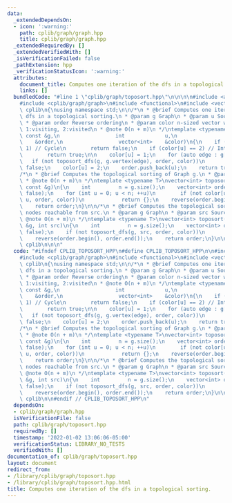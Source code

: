 ```yaml
---
data:
  _extendedDependsOn:
  - icon: ':warning:'
    path: cplib/graph/graph.hpp
    title: cplib/graph/graph.hpp
  _extendedRequiredBy: []
  _extendedVerifiedWith: []
  _isVerificationFailed: false
  _pathExtension: hpp
  _verificationStatusIcon: ':warning:'
  attributes:
    document_title: Computes one iteration of the dfs in a topological sorting.
    links: []
  bundledCode: "#line 1 \"cplib/graph/toposort.hpp\"\n\n\n\n#include <algorithm>\n\
    #include <cplib/graph/graph>\n#include <functional>\n#include <vector>\n\nnamespace\
    \ cplib\n{\nusing namespace std;\n\n/*\n * @brief Computes one iteration of the\
    \ dfs in a topological sorting.\n * @param g Graph\n * @param u Source node\n\
    \ * @param order Reverse ordering\n * @param color n-sized vector where 0:unvisited,\
    \ 1:visiting, 2:visited\n * @note O(n + m)\n */\ntemplate <typename T>\nbool toposort_dfs(Graph<T>\
    \ const &g,\n                  int             u,\n                  vector<int>\
    \    &order,\n                  vector<int>    &color)\n{\n    if (color[u] ==\
    \ 1) // Cycle\n        return false;\n    if (color[u] == 2) // Intersection\n\
    \        return true;\n\n    color[u] = 1;\n    for (auto edge : g[u])\n     \
    \   if (not toposort_dfs(g, g.vertex(edge), order, color))\n            return\
    \ false;\n    color[u] = 2;\n    order.push_back(u);\n    return true;\n}\n\n\
    /*\n * @brief Computes the topological sorting of Graph g.\n * @param g Graph\n\
    \ * @note O(n + m)\n */\ntemplate <typename T>\nvector<int> toposort(Graph<T>\
    \ const &g)\n{\n    int         n = g.size();\n    vector<int> order, color(n,\
    \ false);\n    for (int u = 0; u < n; ++u)\n        if (not color[u] and not toposort_dfs(g,\
    \ u, order, color))\n            return {};\n    reverse(order.begin(), order.end());\n\
    \    return order;\n}\n\n/*\n * @brief Computes the topological sorting of the\
    \ nodes reachable from src.\n * @param g Graph\n * @param src Source node\n *\
    \ @note O(n + m)\n */\ntemplate <typename T>\nvector<int> toposort(Graph<T> const\
    \ &g, int src)\n{\n    int         n = g.size();\n    vector<int> order, color(n,\
    \ false);\n    if (not toposort_dfs(g, src, order, color))\n        return {};\n\
    \    reverse(order.begin(), order.end());\n    return order;\n}\n\n} // namespace\
    \ cplib\n\n\n"
  code: "#ifndef CPLIB_TOPOSORT_HPP\n#define CPLIB_TOPOSORT_HPP\n\n#include <algorithm>\n\
    #include <cplib/graph/graph>\n#include <functional>\n#include <vector>\n\nnamespace\
    \ cplib\n{\nusing namespace std;\n\n/*\n * @brief Computes one iteration of the\
    \ dfs in a topological sorting.\n * @param g Graph\n * @param u Source node\n\
    \ * @param order Reverse ordering\n * @param color n-sized vector where 0:unvisited,\
    \ 1:visiting, 2:visited\n * @note O(n + m)\n */\ntemplate <typename T>\nbool toposort_dfs(Graph<T>\
    \ const &g,\n                  int             u,\n                  vector<int>\
    \    &order,\n                  vector<int>    &color)\n{\n    if (color[u] ==\
    \ 1) // Cycle\n        return false;\n    if (color[u] == 2) // Intersection\n\
    \        return true;\n\n    color[u] = 1;\n    for (auto edge : g[u])\n     \
    \   if (not toposort_dfs(g, g.vertex(edge), order, color))\n            return\
    \ false;\n    color[u] = 2;\n    order.push_back(u);\n    return true;\n}\n\n\
    /*\n * @brief Computes the topological sorting of Graph g.\n * @param g Graph\n\
    \ * @note O(n + m)\n */\ntemplate <typename T>\nvector<int> toposort(Graph<T>\
    \ const &g)\n{\n    int         n = g.size();\n    vector<int> order, color(n,\
    \ false);\n    for (int u = 0; u < n; ++u)\n        if (not color[u] and not toposort_dfs(g,\
    \ u, order, color))\n            return {};\n    reverse(order.begin(), order.end());\n\
    \    return order;\n}\n\n/*\n * @brief Computes the topological sorting of the\
    \ nodes reachable from src.\n * @param g Graph\n * @param src Source node\n *\
    \ @note O(n + m)\n */\ntemplate <typename T>\nvector<int> toposort(Graph<T> const\
    \ &g, int src)\n{\n    int         n = g.size();\n    vector<int> order, color(n,\
    \ false);\n    if (not toposort_dfs(g, src, order, color))\n        return {};\n\
    \    reverse(order.begin(), order.end());\n    return order;\n}\n\n} // namespace\
    \ cplib\n\n#endif // CPLIB_TOPOSORT_HPP\n"
  dependsOn:
  - cplib/graph/graph.hpp
  isVerificationFile: false
  path: cplib/graph/toposort.hpp
  requiredBy: []
  timestamp: '2022-01-02 13:06:06-05:00'
  verificationStatus: LIBRARY_NO_TESTS
  verifiedWith: []
documentation_of: cplib/graph/toposort.hpp
layout: document
redirect_from:
- /library/cplib/graph/toposort.hpp
- /library/cplib/graph/toposort.hpp.html
title: Computes one iteration of the dfs in a topological sorting.
---
```

